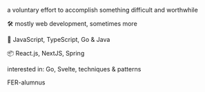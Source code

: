 a voluntary effort to accomplish something difficult and worthwhile

🛠 mostly web development, sometimes more

📃 JavaScript, TypeScript, Go & Java

📦 React.js, NextJS, Spring

interested in: Go, Svelte, techniques & patterns

FER-alumnus
<!---
pina771/pina771 is a ✨ special ✨ repository because its `README.md` (this file) appears on your GitHub profile.
You can click the Preview link to take a look at your changes.
--->

